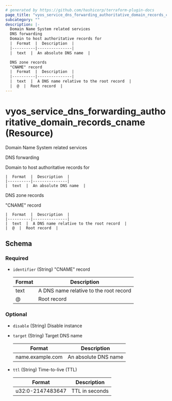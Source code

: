 ```yaml
---
# generated by https://github.com/hashicorp/terraform-plugin-docs
page_title: "vyos_service_dns_forwarding_authoritative_domain_records_cname Resource - vyos"
subcategory: ""
description: |-
  Domain Name System related services
  DNS forwarding
  Domain to host authoritative records for
  |  Format  |  Description  |
  |----------|---------------|
  |  text  |  An absolute DNS name  |

  DNS zone records
  "CNAME" record
  |  Format  |  Description  |
  |----------|---------------|
  |  text  |  A DNS name relative to the root record  |
  |  @  |  Root record  |
---
```


# vyos_service_dns_forwarding_authoritative_domain_records_cname (Resource)

Domain Name System related services

DNS forwarding

Domain to host authoritative records for

    |  Format  |  Description  |
    |----------|---------------|
    |  text  |  An absolute DNS name  |

DNS zone records

"CNAME" record

    |  Format  |  Description  |
    |----------|---------------|
    |  text  |  A DNS name relative to the root record  |
    |  @  |  Root record  |



<!-- schema generated by tfplugindocs -->
## Schema

### Required

- `identifier` (String) "CNAME" record

    |  Format  |  Description  |
    |----------|---------------|
    |  text  |  A DNS name relative to the root record  |
    |  @  |  Root record  |

### Optional

- `disable` (String) Disable instance
- `target` (String) Target DNS name

    |  Format  |  Description  |
    |----------|---------------|
    |  name.example.com  |  An absolute DNS name  |
- `ttl` (String) Time-to-live (TTL)

    |  Format  |  Description  |
    |----------|---------------|
    |  u32:0-2147483647  |  TTL in seconds  |

